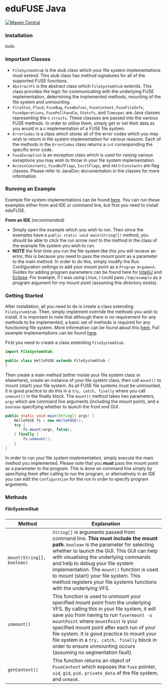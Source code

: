# eduFUSE Java
[![Maven Central](https://maven-badges.herokuapp.com/maven-central/com/edufuse/badge.svg)](https://maven-badges.herokuapp.com/maven-central/com/edufuse)

### Installation
todo

### Important Classes
- `FileSystemStub` is the stub class which your file system implementations must extend. This stub class has method signatures for all of the supported FUSE functions. 
- `AbstractFS` is the abstract class which `FileSystemStub` extends. This class provides the logic for communicating with the underlying FUSE implementation, determining the implemented methods, mounting of the file system and unmounting. 
- `FileStat`, `Flock`, `FuseBug`, `FuseBufvec`, `FuseContext`, `FuseFileInfo`, `FuseOperations`, `FusePollhandle`, `Statvfs`, and `Timespec` are Java classes representing the c `structs`. These classses are passed into the various FUSE methods. In order to utilise them, simply get or set their data as you would in a c implementation of a FUSE file system.
- `ErrorCodes` is a class which stores all of the error codes which you may wish to return in file system implementation for various reasons. Each of the methods in the `ErrorCodes` class returns a `int` corresponding the specific error code.
- `FuseException` is an exception class which is used for raising various exceptions you may wish to throw in your file system implementation.
- `AccessConstants`, `FuseBufFlags`, `IoctlFlags`, and `XAttrConstants` are flag classes. Please refer to JavaDoc documentation in the classes for more information.

### Running an Example
Example file system implementations can be found [here](https://github.com/lukethompsxn/edufuse/tree/master/java/examples/). You can run these examples either from and IDE or command line, but first you need to install eduFUSE.

**From an IDE** *(recommended)*

- Simply open the example which you wish to run. Then since the examples have a `public static void main(String[])` method, you should be able to click the run arrow next to the method in the class of the example file system you wish to run. 
- **NOTE** the first time you run the file system like this you will recieve an error, this is because you need to pass the mount point as a parameter to the main method. In order to do this, simply modify the Run Configuration settings to add your mount point as a `Program Argument`. Guides for adding program parameters can be found here for [IntelliJ](https://stackoverflow.com/questions/2066307/how-do-you-input-commandline-argument-in-intellij-idea) and [Eclipse](https://www.cs.colostate.edu/helpdocs/eclipseCommLineArgs.html). For example, if I was using Linux, I could pass `/tmp/example` as a program argument for my mount point (assuming this directory exists). 

### Getting Started
After installation, all you need to do is create a class extending `FileSystemStub`. Then, simply implement override the methods you wish to install. It is important to note that although there is no requirement for any methods to be implemented, a basic set of methods is required for any functioning file system. More information can be found about this [here](https://github.com/libfuse/libfuse). Full example implementations can be found [here](https://github.com/lukethompsxn/edufuse/tree/master/java/src/main/java/com/edufuse/examples).

First you need to create a class extending `FileSystemStub`.

```java
import FileSystemStub;

public class HelloFUSE extends FileSystemStub { 
}
```

Then create a main method (either inside your file system class or elsewhere), create an instance of your file system class, then call `mount()` to mount (start) your file system. As all FUSE file systems must be unmounted, it is good practice to do this in a `try, catch, finally` where you call `unmount()` in the finally block. The `mount()` method takes two parameters, `args` which are command line arguments (including the mount point), and a `boolean` specifying whether to launch the front end GUI.

```java
public static void main(String[] args) {
	HelloFUSE fs = new HelloFUSE();
 	try {
   		fs.mount(args, false);
	} finally {
   		fs.unmount();
   	}
}
```
In order to run your file system implementation, simply execute the main method you implemented. Please note that you **must** pass the mount point as a parameter to the program. This is done on command line simply by specifying them after calling to run the program, or alternatively in an IDE you can edit the `Configuration` for the run in order to specify program arguments.   

### Methods
##### FileSystemStub 
 **Method** | **Explanation**
 --- | ---
`mount(String[], boolean)` | `String[]` is arguments passed from command line. **This must include the mount path.** `boolean` is the parameter for selecting whether to launch the GUI. This GUI can help with visualising the underlying commands and help to debug your file system implementation. The `mount()` function is used to mount (start) your file system. This method registers your file systems functions with the underlying VFS. 
| `unmount()` | This function is used to unmount your specified mount point from the underlying VFS. By calling this in your file system, it will save you from having to run `fusermount -u mountPoint` where `mountPoint` is your specified mount point after each run of your file system. It is good practice to mount your file system in a `try, catch, finally` block in order to ensure unmounting occurs (assuming no segmentation fault).
| `getContext()` | This function returns an object of `FuseContext` which exposes the `fuse` pointer, `uid`, `gid`, `pid,` `private_data` of the file system, and `unmask`. 

